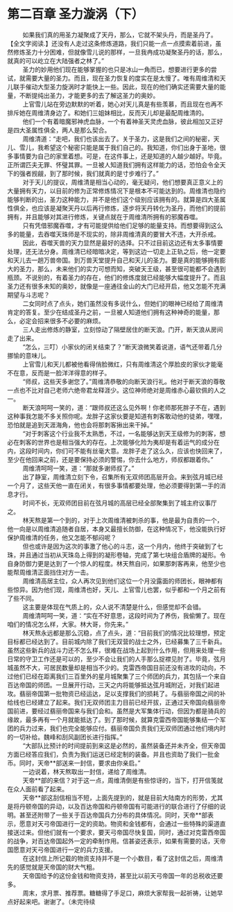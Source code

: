 <h1>第二百章 圣力漩涡（下）</h1>
<div id="content">&nbsp&nbsp&nbsp&nbsp&nbsp&nbsp&nbsp&nbsp
 如果我们真的用圣力凝聚成了天丹，那么，它就不架头丹，而是圣丹了。【全文字阅读.】还没有人走过这条修炼道路，我们只能一点一点摸索着前进，虽然修炼圣力十分困难，但就像雪儿说的那样，一旦我冉成功凝聚圣丹的话，那么，就真的可以屹立在大陆强者之林了。”
 <br/>&nbsp&nbsp&nbsp&nbsp&nbsp&nbsp&nbsp&nbsp
 圣力的妙用他们现在能够掌握的也只是冰山一角而已，想要进行更多的尝试，就需要大量的圣力。而且，现在圣力恢复的度实在是太慢了。唯有周维清和天儿联手催动大型圣力旋涡时才能快上一些。因此，现在的他们确实还需要大量的能量，不断提纯出圣力，才能更多的去了解这圣力的奥妙。
 <br/>&nbsp&nbsp&nbsp&nbsp&nbsp&nbsp&nbsp&nbsp
 上官雪儿站在旁边默默的听着，她心对天儿真是有些羡慕，而且现在也再不排斥她在周维清身边了。和她们三姐妹相比，反而天儿却是最配周维清的。
 <br/>&nbsp&nbsp&nbsp&nbsp&nbsp&nbsp&nbsp&nbsp
 他们一个有着暗魔邪神虎血脉，一个有着神圣天灵虎血脉，彼此相加又正好是四大圣属性俱全，两人是那么契合。
 <br/>&nbsp&nbsp&nbsp&nbsp&nbsp&nbsp&nbsp&nbsp
 周维清道：“走吧，我们也该出去了。关于圣力，这是我们之间的秘密，天儿、雪儿，我希望这个秘密只能是属于我们自己的。我知道，你们出身于圣地，很多事情要为自己的家里着想。可是，在这件事上，还是知道的人越少越好。毕竟。正所谓匹夫无罪、怀璧其罪。一旦被人知道我们拥有这样能力的话，恐怕会令全天下的强者觊觎，到了那时候，我们就真的是寸步难行了。”
 <br/>&nbsp&nbsp&nbsp&nbsp&nbsp&nbsp&nbsp&nbsp
 对于天儿的提议，周维清是相当心动的，毫无疑问，他们想要真正意义上的大量拥有天力，以目前的修为正常修炼情况下是根本不可能达到的。周维清也隐约能够判断的出，圣力这种能力，并不是他们这个级别应该拥有的。就算是四大圣属性俱全，也应该是凝聚天丹以后再行修炼，逐步将天丹转化为圣丹，而他们的提前拥有，并且能够对其进行修炼，关键点就在于周维清所拥有的邪魔吞噬。
 <br/>&nbsp&nbsp&nbsp&nbsp&nbsp&nbsp&nbsp&nbsp
 只有凭借邪魔吞噬，才有可能提供给他们足够的能量支持。而想要得到这么多的能量，去吞噬天珠师是不现实的，除非周维清真的要冒大不违，大开杀戒。
 <br/>&nbsp&nbsp&nbsp&nbsp&nbsp&nbsp&nbsp&nbsp
 因此，吞噬天兽的天力显然是最好的选择。只不过目前这边还有太多事情要处理，还无法分身。周维清已经暗暗决定，等到这边一切走上正轨之后，他一定要和天儿去一趟万兽帝国。到万兽天堂提升自己和天儿的圣力。要是真的能够拥有膨大的圣力，那么，未来他们的实力可想而知，突破天王级，甚至很可能都不会遇到瓶颈。不说别的，有着圣力的存在，他们的修炼度就已经能够大幅度提升了。而且圣力还有很多未知的奥妙，就像是一座通往金山的大门已经开启，他又怎能不充满期望与斗志呢？
 <br/>&nbsp&nbsp&nbsp&nbsp&nbsp&nbsp&nbsp&nbsp
 二女同时点了点头，她们虽然没有多说什么，但她们的眼神已经给了周维清肯定的答复。至少在结成圣丹之前，一旦被人知道他们拥有这种神奇的能量，那么，必定会招来很多不必要的麻烦。
 <br/>&nbsp&nbsp&nbsp&nbsp&nbsp&nbsp&nbsp&nbsp
 三人走出修炼的静室，立刻惊动了隔壁居住的断天浪。门开，断天浪从房间走了出来。
 <br/>&nbsp&nbsp&nbsp&nbsp&nbsp&nbsp&nbsp&nbsp
 “怎么，三叮）小家伙的闭关结束了？”断天浪微笑着说道，语气还带着几分挪愉的意味儿。
 <br/>&nbsp&nbsp&nbsp&nbsp&nbsp&nbsp&nbsp&nbsp
 上官雪儿和天儿都被他看得俏脸微红，只有周维清这个厚脸皮的家伙才能毫不在意，反而是一脸洋洋得意的样子。
 <br/>&nbsp&nbsp&nbsp&nbsp&nbsp&nbsp&nbsp&nbsp
 “师叔，这些天多谢您了。”周维清恭敬的向断天浪行礼。他对于断天浪的尊敬一点也不比对自己老师六绝帝君龙释涯少。这位神师绝对是周维赤心最钦佩的人之一。
 <br/>&nbsp&nbsp&nbsp&nbsp&nbsp&nbsp&nbsp&nbsp
 断天浪呵呵一笑的，道：“跟师叔还这么见外啊！你老师那死胖子不在，遇到这种事我怎能不多关照你呢。龙胖子这家伙要是知道有刺客敢动他的徒弟，嘿嘿，恐怕就是追到天涯海角，他也会将那刺客揪出来干掉。”
 <br/>&nbsp&nbsp&nbsp&nbsp&nbsp&nbsp&nbsp&nbsp
 “对于刺客这个行业我不太熟悉，不过，一名能够达到天王级修为的刺客，想必在刺客的世界也是相当强大的存在。上次能够化险为夷却是有着运气的成分在内，这段时间内，你们可不能有丝毫大意。龙胖子走了这么久，应该也快回来了，至少在他回来之前，还是要保持必须的警惕，你去什么地方，师叔都跟着你。”
 <br/>&nbsp&nbsp&nbsp&nbsp&nbsp&nbsp&nbsp&nbsp
 周维清呵呵一笑，道：“那就多谢师叔了。”
 <br/>&nbsp&nbsp&nbsp&nbsp&nbsp&nbsp&nbsp&nbsp
 出了静室，周维清立刻下令，召集所有无双师团高层开会。来到弦月城已经一个月了，这些天他一直在闭关，有很多事情都要处理，他必须要得到第一手的消息才行。
 <br/>&nbsp&nbsp&nbsp&nbsp&nbsp&nbsp&nbsp&nbsp
 时间不长，无双师团目前在弦月城的高层已经全部聚集到了城主府议事厅之。
 <br/>&nbsp&nbsp&nbsp&nbsp&nbsp&nbsp&nbsp&nbsp
 林天熬是第一个到的，对于上次周维清被刺杀的事，他是最为自责的一个，他一向是以周维清追随者自居，本身又最擅长防御，在这种情况下，他没能执行好保护周维清的任务，他又怎能不郁闷呢？
 <br/>&nbsp&nbsp&nbsp&nbsp&nbsp&nbsp&nbsp&nbsp
 但也或许是因为这次的事激了他心的斗志，这一个月内，他终于突破到了七珠，并且通过当初从天珠岛上得到的凝形卷轴，完成了第七块组合盾牌的凝形。令自身防御力更是达到了一个惊人的程度。林天熬自问，如果那刺客再来，他至少也能帮周维清正面挡住对方一击。
 <br/>&nbsp&nbsp&nbsp&nbsp&nbsp&nbsp&nbsp&nbsp
 周维清高居主位，众人再次见到他们这位一个月没露面的师团长，眼神都有些惊异。因为他们现，周维清也好，天儿、上官雪儿也罢，似乎都和一个月之前有了些不同。
 <br/>&nbsp&nbsp&nbsp&nbsp&nbsp&nbsp&nbsp&nbsp
 这主要是体现在气质上的，众人说不清楚是什么，但感觉却不会错。
 <br/>&nbsp&nbsp&nbsp&nbsp&nbsp&nbsp&nbsp&nbsp
 周维清呵呵一笑，道：“实在不好意思，这段时间为了养伤，我偷懒了。现在咱们的情况怎么样，大家。林大哥，你先来。”
 <br/>&nbsp&nbsp&nbsp&nbsp&nbsp&nbsp&nbsp&nbsp
 林天熬永远都是那么沉稳，点了点头，道：“目前我们的情况比较理想，预定目标都已经达到了。目前城内除了我们无双营的战士之外，已经募集了三千新兵。虽然这些新兵的战斗力还不怎么样，很难在战场上起到什么作用，但用来处理一些日常的守卫工作还是可以的，至少不会让我们的人手那么捉襟见肘了。毕竟，弦月城虽然不大，可居民数量却是相当不少的。克雷西帝国目前还没有进攻的动向，不过他们已经在距离我们三百里外的星月城聚集了三个师团的兵力，其包括一个来自百达帝国的师团。一旦展开行动，三天之内将能够抵达弦月城附近，对我们起进攻。翡丽帝国第一批物资已经运达，足以支撑我们的损耗了。与翡丽帝国之间的补给线也已经建立了起来。我们无双师团主力目前已经开拔，正通过天帝国向翡丽帝国前进，要经过翡丽帝国来与我们会和。虽然是大军集体行动，但因为都是骑兵的缘故，最多再有一个月就能抵达了。到了那时候，就算克雷西帝国能够集结一个军团的兵力过来，我们也完全能够应付。翡丽帝国负责我们无双师团通过他们境内时的一切补给。魏峰和刮风副团长进行指挥。”
 <br/>&nbsp&nbsp&nbsp&nbsp&nbsp&nbsp&nbsp&nbsp
 “大部队比预计的时间提前到来这是必然的，虽然装备还并未齐全，但天帝国方面已经答应我们，负责为我们运送已经定制的装备。并且也资助了我们一批金币。同时，天帝**部送来一封信，要求由你亲启。”
 <br/>&nbsp&nbsp&nbsp&nbsp&nbsp&nbsp&nbsp&nbsp
 一边说着，林天熬取出一封信，递给了周维清。
 <br/>&nbsp&nbsp&nbsp&nbsp&nbsp&nbsp&nbsp&nbsp
 天帝**部的来信？对于这一点，周维清倒是有些惊讶的，当下，打开信笺就在众人面前看了起来。
 <br/>&nbsp&nbsp&nbsp&nbsp&nbsp&nbsp&nbsp&nbsp
 天帝**部这刮信相当不短，上面先提到的，就是目前大陆南方的形势，尤其是将丹顿帝国的异动，以及百达帝国和丹顿帝国有可能进行的联合进行了仔细的说明。甚至还附带了一些关于百达帝国兵力分布的具体情况。同时，天帝**部表示，愿意对天弓帝国进行一定的资助。物资和金钱都有，会通过一些特殊的渠道直接送过来。但他们就有一个要求，要天弓帝国尽快复国，同时，通过对克雷西帝国的战争，对百达帝国起外一定的牵制作用。信甚姿还表示，如果有需要的话，天帝国愿意对天弓帝国进行一定的兵力支援。
 <br/>&nbsp&nbsp&nbsp&nbsp&nbsp&nbsp&nbsp&nbsp
 在这封信上所记载的物资支持并不是一个小数目，看了这封信之后，周维清先的感觉就是天帝国的财大气粗。
 <br/>&nbsp&nbsp&nbsp&nbsp&nbsp&nbsp&nbsp&nbsp
 天帝国给予的这份金钱和物资支持，甚至比以前天弓帝国一年的总税收还要多。
 <br/>&nbsp&nbsp&nbsp&nbsp&nbsp&nbsp&nbsp&nbsp
 周末，求月票、推荐票。糖糖得了手足口，麻烦大家帮我一起祈祷，让她早点好起来吧。谢谢了。（未完待续
 <br/>&nbsp&nbsp&nbsp&nbsp&nbsp&nbsp&nbsp&nbsp
 <br/>&nbsp&nbsp&nbsp&nbsp&nbsp&nbsp&nbsp&nbsp
</div>
